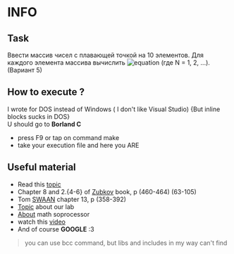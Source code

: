 # INFO
## Task
Ввести массив чисел с плавающей точкой на 10 элементов. Для каждого элемента массива вычислить ![equation] (где N = 1, 2, ...).(Вариант 5)
## How to execute ?
I wrote for DOS instead of Windows ( I don't like Visual Studio) {But inline blocks sucks in DOS} </br>
U should go to <b> Borland C </b>
- press F9 or tap on command make
- take your execution file and here you ARE

##  Useful material
- Read this [topic](https://www.ic.unicamp.br/~celio/mc404/turboc201/embedded-asm.html)
- Chapter 8 and 2.{4-6} of [Zubkov][Zubkov] book, p (460-464) (63-105)
- Tom [SWAAN][Swan] chapter 13, p (358-392)
- [Topic](https://rsdn.org/article/alg/fastpow.xml) about our lab
- [About](https://prog-cpp.ru/asm-coprocessor-command/) math soprocessor
- watch this [video](https://youtu.be/U0U8Ddx4TgE)
- And of course <b>GOOGLE</b> :3
> you can use bcc command, but libs and includes in my way can't find


[Zubkov]:https://disk.yandex.by/i/OgZUXl7B6mj2hA
[Swan]: https://disk.yandex.by/i/xpeoXuSMzZFlOg
[Kalashnikovs]: https://disk.yandex.by/i/x8En2MnxEce8gA
[equation]: https://latex.codecogs.com/png.image?\dpi{110}X_{i}&space;=&space;X_{i}^N{\color{Red}&space;}
